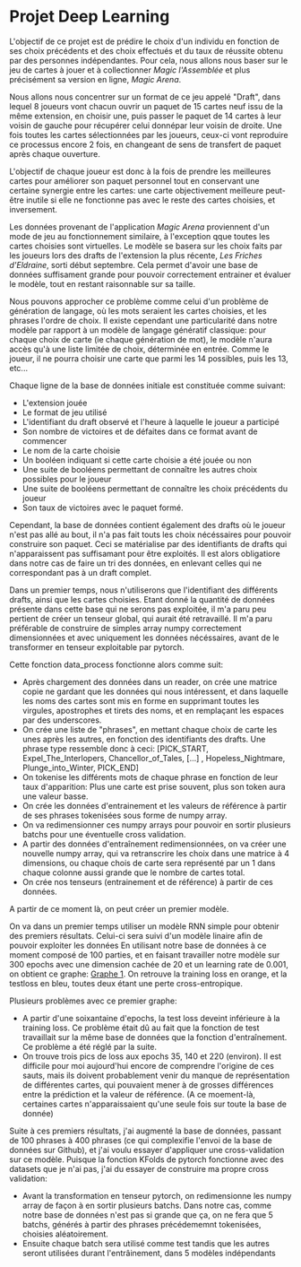 # Projet Deep Learning

L'objectif de ce projet est de prédire le choix d'un individu en fonction de ses choix précédents et des choix effectués et du taux de réussite obtenu par des personnes 
indépendantes. Pour cela, nous allons nous baser sur le jeu de cartes à jouer et à collectionner *Magic l'Assemblée* et plus précisément sa version en ligne, *Magic Arena*. 

Nous allons nous concentrer sur un format de ce jeu appelé "Draft", dans lequel 8 joueurs vont chacun ouvrir un paquet de 15 cartes neuf issu de la même extension, en choisir une, puis passer le paquet de 14 
cartes à leur voisin de gauche pour récupérer celui donnépar leur voisin de droite. Une fois toutes les cartes sélectionnées par les joueurs, ceux-ci vont reproduire ce processus
encore 2 fois, en changeant de sens de transfert de paquet après chaque ouverture. 

L'objectif de chaque joueur est donc à la fois de prendre les meilleures cartes pour améliorer son paquet personnel tout en conservant une certaine synergie entre les cartes: une 
carte objectivement meilleure peut-être inutile si elle ne fonctionne pas avec le reste des cartes choisies, et inversement.

Les données provenant de l'application *Magic Arena* proviennent d'un mode de jeu au fonctionnement similaire, à l'exception qque toutes les cartes choisies sont virtuelles. Le 
modèle se basera sur les choix faits par les joueurs lors des drafts de l'extension la plus récente, *Les Friches d'Eldraine*, sorti début septembre. Cela permet d'avoir une base de 
données suffisament grande pour pouvoir correctement entrainer et évaluer le modèle, tout en restant raisonnable sur sa taille. 

Nous pouvons approcher ce problème comme celui d'un problème de génération de langage, où les mots seraient les cartes choisies, et les phrases l'ordre de choix.
Il existe cependant une particularité dans notre modèle par rapport à un modèle de langage génératif classique: pour chaque choix de carte (ie chaque génération de mot),
le modèle n'aura accès qu'à une liste limitée de choix, déterminée en entrée. Comme le joueur, il ne pourra choisir une carte que parmi les 14 possibles, puis les 13, etc...

Chaque ligne de la base de données initiale est constituée comme suivant:
- L'extension jouée
- Le format de jeu utilisé 
- L'identifiant du draft observé et l'heure à laquelle le joueur a participé
- Son nombre de victoires et de défaites dans ce format avant de commencer
- Le nom de la carte choisie
- Un booléen indiquant si cette carte choisie a été jouée ou non
- Une suite de booléens permettant de connaître les autres choix possibles pour le joueur 
- Une suite de booléens permettant de connaître les choix précédents du joueur
- Son taux de victoires avec le paquet formé.
  
Cependant, la base de données contient également des drafts où le joueur n'est pas allé au bout, il n'a pas fait touts les choix nécéssaires pour pouvoir construire son paquet. Ceci se matérialise par des identifiants de drafts qui n'apparaissent pas suffisamant pour être exploités. Il est alors obligatiore dans notre cas de faire un tri des données, en enlevant celles qui ne correspondant pas à un draft complet.

Dans un premier temps, nous n'utiliserons que l'identifiant des différents drafts, ainsi que les cartes choisies. Etant donné la quantité de données présente dans cette base qui ne serons pas exploitée, il m'a paru peu pertient de créer un tenseur global, qui aurait été retravaillé. Il m'a paru préférable de construire de simples array numpy correctement dimensionnées et avec uniquement les données nécéssaires, avant de le transformer en tenseur exploitable par pytorch.

Cette fonction data_process fonctionne alors comme suit:
- Après chargement des données dans un reader, on crée une matrice copie ne gardant que les données qui nous intéressent, et dans laquelle les noms des cartes sont mis en forme en supprimant toutes les virgules, apostrophes et tirets des noms, et en remplaçant les espaces par des underscores.
- On crée une liste de "phrases", en mettant chaque choix de carte les unes après les autres, en fonction des identifiants des drafts. Une phrase type ressemble donc à ceci: [PICK_START, Expel_The_Interlopers, Chancellor_of_Tales, [...] , Hopeless_Nightmare, Plunge_into_Winter, PICK_END]
- On tokenise les différents mots de chaque phrase en fonction de leur taux d'apparition: Plus une carte est prise souvent, plus son token aura une valeur basse.
- On crée les données d'entrainement et les valeurs de référence à partir de ses phrases tokenisées sous forme de numpy array.
- On va redimensionner ces numpy arrays pour pouvoir en sortir plusieurs batchs pour une éventuelle cross validation.
- A partir des données d'entraînement redimensionnées, on va créer une nouvelle numpy array, qui va retranscrire les choix dans une matrice à 4 dimensions, ou chaque chois de carte sera représenté par un 1 dans chaque colonne aussi grande que le nombre de cartes total.
- On crée nos tenseurs (entrainement et de référence) à partir de ces données.

A partir de ce moment là, on peut créer un premier modèle.

On va dans un premier temps utiliser un modèle RNN simple pour obtenir des premiers résultats. Celui-ci sera suivi d'un modèle linaire afin de pouvoir exploiter les données En utilisant notre base de données à ce moment composé de 100 parties, et en faisant travailler notre modèle sur 300 epochs avec une dimension cachée de 20 et un learning rate de 0.001, on obtient ce graphe: [Graphe 1](graphes/Loss_300_epochs_hidden_dim_20.png). On retrouve la training loss en orange, et la testloss en bleu, toutes deux étant une perte cross-entropique.

Plusieurs problèmes avec ce premier graphe:
- A partir d'une soixantaine d'epochs, la test loss deveint inférieure à la training loss. Ce problème était dû au fait que la fonction de test travaillait sur la même base de données que la fonction d'entraînement. Ce problème a été réglé par la suite.
- On trouve trois pics de loss aux epochs 35, 140 et 220 (environ). Il est difficile pour moi aujourd'hui encore de comprendre l'origine de ces sauts, mais ils doivent probablement venir du manque de représentation de différentes cartes, qui pouvaient mener à de grosses différences entre la prédiction et la valeur de référence. (A ce moement-là, certaines cartes n'apparaissaient qu'une seule fois sur toute la base de donnée)

Suite à ces premiers résultats, j'ai augmenté la base de données, passant de 100 phrases à 400 phrases (ce qui complexifie l'envoi de la base de données sur Github), et j'ai voulu essayer d'appliquer une cross-validation sur ce modèle. Puisque la fonction KFolds de pytorch fonctionne avec des datasets que je n'ai pas, j'ai du essayer de construire ma propre cross validation:
- Avant la transformation en tenseur pytorch, on redimensionne les numpy array de façon à en sortir plusieurs batchs. Dans notre cas, comme notre base de données n'est pas si grande que ça, on ne fera que 5 batchs, générés à partir des phrases précédememnt tokenisées, choisies aléatoirement.
- Ensuite chaque batch sera utilisé comme test tandis que les autres seront utilisées durant l'entrâinement, dans 5 modèles indépendants


